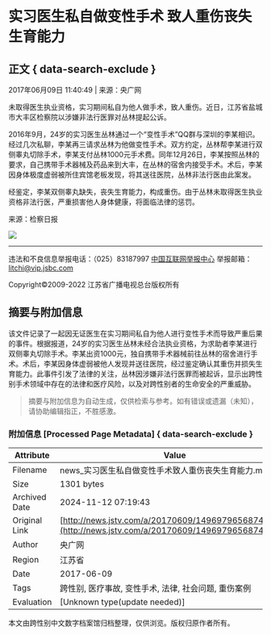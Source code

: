 # 实习医生私自做变性手术 致人重伤丧失生育能力

## 正文 { data-search-exclude }


2017年06月09日 11:40:49 | 来源：央广网

未取得医生执业资格，实习期间私自为他人做手术，致人重伤。近日，江苏省盐城市大丰区检察院以涉嫌非法行医罪对丛林提起公诉。

2016年9月，24岁的实习医生丛林通过一个“变性手术”QQ群与深圳的李某相识。经过几次私聊，李某再三请求丛林为他做变性手术。双方约定，丛林帮李某进行双侧睾丸切除手术，李某支付丛林1000元手术费。同年12月26日，李某按照丛林的要求，自己携带手术器械及药品来到大丰，在丛林的宿舍内接受手术。术后，李某因身体极度虚弱被所住宾馆老板发现，将其送往医院，丛林非法行医由此案发。

经鉴定，李某双侧睾丸缺失，丧失生育能力，构成重伤。由于丛林未取得医生执业资格非法行医，严重损害他人身体健康，将面临法律的惩罚。

来源：检察日报

![](http://static.jstv.com/ui/jstv/images/yc_code_01.png)

---

违法和不良信息举报电话：（025）83187997 [中国互联网举报中心](http://www.12377.cn) 举报邮箱：litchi@vip.jsbc.com

Copyright©2009-2022 江苏省广播电视总台版权所有

## 摘要与附加信息

<!-- tcd_abstract -->
该文件记录了一起因无证医生在实习期间私自为他人进行变性手术而导致严重后果的事件。根据报道，24岁的实习医生丛林未经合法执业资格，为求助者李某进行双侧睾丸切除手术。李某出资1000元，独自携带手术器械前往丛林的宿舍进行手术。术后，李某因身体虚弱被他人发现并送往医院，经过鉴定确认其重伤并损失生育能力。此事件引发了法律的关注，丛林因涉嫌非法行医罪而被起诉，显示出跨性别手术领域中存在的法律和医疗风险，以及对跨性别者的生命安全的严重威胁。
<!-- tcd_abstract_end -->

> 摘要与附加信息为自动生成，仅供检索与参考。如有错误或遗漏（未知），请协助编辑指正，不胜感激。

### 附加信息 [Processed Page Metadata] { data-search-exclude }

| Attribute       | Value                                  |
|-----------------|----------------------------------------|
| Filename        | news_实习医生私自做变性手术致人重伤丧失生育能力.md                             |
| Size            | 1301 bytes                           |
| Archived Date   | 2024-11-12 07:19:43                             |
| Original Link   | [http://news.jstv.com/a/20170609/1496979656874.shtml](http://news.jstv.com/a/20170609/1496979656874.shtml)                       |
| Author          | 央广网                               |
| Region          | 江苏省                               |
| Date            | 2017-06-09                                 |
| Tags            | 跨性别, 医疗事故, 变性手术, 法律, 社会问题, 重伤案例                                 |
| Evaluation            | [Unknown type(update needed)]                                 |
<!-- tcd_table_end -->

本文由跨性别中文数字档案馆归档整理，仅供浏览。版权归原作者所有。
